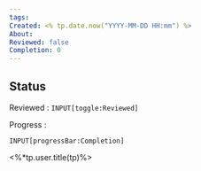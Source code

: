 ```yaml
---
tags: 
Created: <% tp.date.now("YYYY-MM-DD HH:mm") %>
About: 
Reviewed: false
Completion: 0
---
```


## Status
Reviewed : `INPUT[toggle:Reviewed]`

Progress :  
```meta-bind
INPUT[progressBar:Completion]
```




<%*tp.user.title(tp)%>


